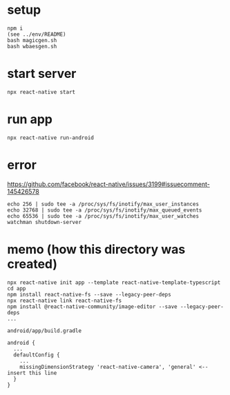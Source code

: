 # setup
```
npm i
(see ../env/README)
bash magicgen.sh
bash wbaesgen.sh
```

# start server
```
npx react-native start
```

# run app
```
npx react-native run-android
```

# error
https://github.com/facebook/react-native/issues/3199#issuecomment-145426578
```
echo 256 | sudo tee -a /proc/sys/fs/inotify/max_user_instances
echo 32768 | sudo tee -a /proc/sys/fs/inotify/max_queued_events
echo 65536 | sudo tee -a /proc/sys/fs/inotify/max_user_watches
watchman shutdown-server
```

# memo (how this directory was created)
```
npx react-native init app --template react-native-template-typescript
cd app
npm install react-native-fs --save --legacy-peer-deps
npx react-native link react-native-fs
npm install @react-native-community/image-editor --save --legacy-peer-deps
...
```

`android/app/build.gradle`
```
android {
  ...
  defaultConfig {
    ...
    missingDimensionStrategy 'react-native-camera', 'general' <-- insert this line
  }
}
```
